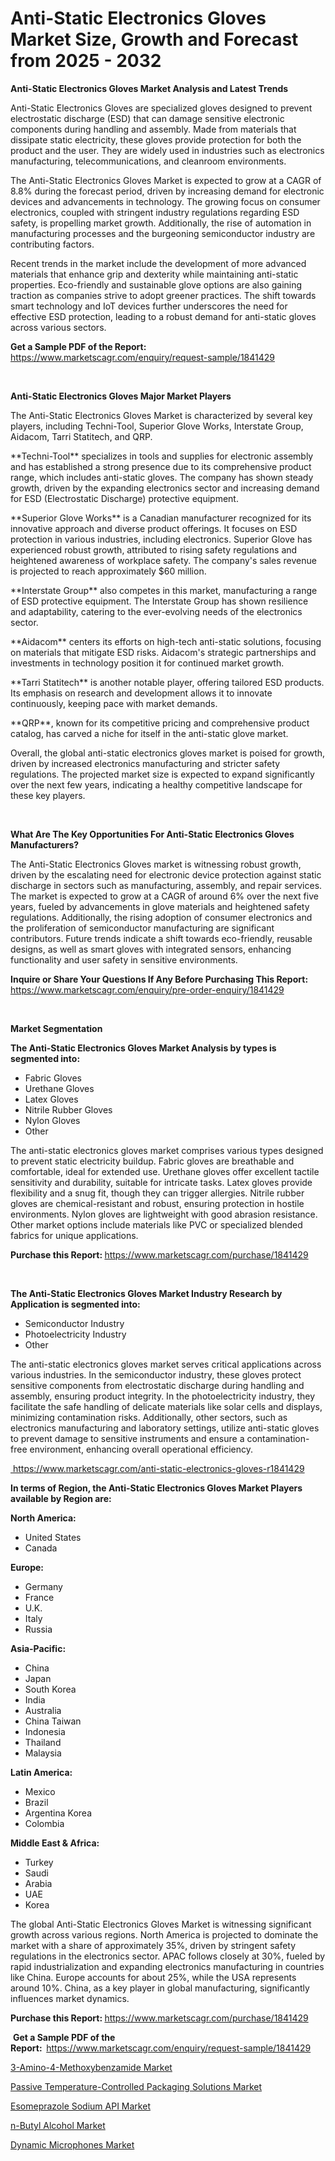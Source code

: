 <p><h1>Anti-Static Electronics Gloves Market Size, Growth and Forecast from 2025 - 2032</h1></p><p><strong>Anti-Static Electronics Gloves Market Analysis and Latest Trends</strong></p>
<p><p>Anti-Static Electronics Gloves are specialized gloves designed to prevent electrostatic discharge (ESD) that can damage sensitive electronic components during handling and assembly. Made from materials that dissipate static electricity, these gloves provide protection for both the product and the user. They are widely used in industries such as electronics manufacturing, telecommunications, and cleanroom environments.</p><p>The Anti-Static Electronics Gloves Market is expected to grow at a CAGR of 8.8% during the forecast period, driven by increasing demand for electronic devices and advancements in technology. The growing focus on consumer electronics, coupled with stringent industry regulations regarding ESD safety, is propelling market growth. Additionally, the rise of automation in manufacturing processes and the burgeoning semiconductor industry are contributing factors.</p><p>Recent trends in the market include the development of more advanced materials that enhance grip and dexterity while maintaining anti-static properties. Eco-friendly and sustainable glove options are also gaining traction as companies strive to adopt greener practices. The shift towards smart technology and IoT devices further underscores the need for effective ESD protection, leading to a robust demand for anti-static gloves across various sectors.</p></p>
<p><strong>Get a Sample PDF of the Report:&nbsp;</strong> <a href="https://www.marketscagr.com/enquiry/request-sample/1841429?utm_campaign=2012&utm_medium=2&utm_source=Github&utm_content=ia&utm_term=28022025&utm_id=anti-static-electronics-gloves">https://www.marketscagr.com/enquiry/request-sample/1841429</a></p>
<p>&nbsp;</p>
<p><strong>Anti-Static Electronics Gloves Major Market Players</strong></p>
<p><p>The Anti-Static Electronics Gloves Market is characterized by several key players, including Techni-Tool, Superior Glove Works, Interstate Group, Aidacom, Tarri Statitech, and QRP. </p><p>**Techni-Tool** specializes in tools and supplies for electronic assembly and has established a strong presence due to its comprehensive product range, which includes anti-static gloves. The company has shown steady growth, driven by the expanding electronics sector and increasing demand for ESD (Electrostatic Discharge) protective equipment.</p><p>**Superior Glove Works** is a Canadian manufacturer recognized for its innovative approach and diverse product offerings. It focuses on ESD protection in various industries, including electronics. Superior Glove has experienced robust growth, attributed to rising safety regulations and heightened awareness of workplace safety. The company's sales revenue is projected to reach approximately $60 million.</p><p>**Interstate Group** also competes in this market, manufacturing a range of ESD protective equipment. The Interstate Group has shown resilience and adaptability, catering to the ever-evolving needs of the electronics sector.</p><p>**Aidacom** centers its efforts on high-tech anti-static solutions, focusing on materials that mitigate ESD risks. Aidacom's strategic partnerships and investments in technology position it for continued market growth.</p><p>**Tarri Statitech** is another notable player, offering tailored ESD products. Its emphasis on research and development allows it to innovate continuously, keeping pace with market demands.</p><p>**QRP**, known for its competitive pricing and comprehensive product catalog, has carved a niche for itself in the anti-static glove market. </p><p>Overall, the global anti-static electronics gloves market is poised for growth, driven by increased electronics manufacturing and stricter safety regulations. The projected market size is expected to expand significantly over the next few years, indicating a healthy competitive landscape for these key players.</p></p>
<p>&nbsp;</p>
<p><strong>What Are The Key Opportunities For Anti-Static Electronics Gloves Manufacturers?</strong></p>
<p><p>The Anti-Static Electronics Gloves market is witnessing robust growth, driven by the escalating need for electronic device protection against static discharge in sectors such as manufacturing, assembly, and repair services. The market is expected to grow at a CAGR of around 6% over the next five years, fueled by advancements in glove materials and heightened safety regulations. Additionally, the rising adoption of consumer electronics and the proliferation of semiconductor manufacturing are significant contributors. Future trends indicate a shift towards eco-friendly, reusable designs, as well as smart gloves with integrated sensors, enhancing functionality and user safety in sensitive environments.</p></p>
<p><strong>Inquire or Share Your Questions If Any Before Purchasing This Report:</strong> <a href="https://www.marketscagr.com/enquiry/pre-order-enquiry/1841429?utm_campaign=2012&utm_medium=2&utm_source=Github&utm_content=ia&utm_term=28022025&utm_id=anti-static-electronics-gloves">https://www.marketscagr.com/enquiry/pre-order-enquiry/1841429</a></p>
<p>&nbsp;</p>
<p><strong>Market Segmentation</strong></p>
<p><strong>The Anti-Static Electronics Gloves Market Analysis by types is segmented into:</strong></p>
<p><ul><li>Fabric Gloves</li><li>Urethane Gloves</li><li>Latex Gloves</li><li>Nitrile Rubber Gloves</li><li>Nylon Gloves</li><li>Other</li></ul></p>
<p><p>The anti-static electronics gloves market comprises various types designed to prevent static electricity buildup. Fabric gloves are breathable and comfortable, ideal for extended use. Urethane gloves offer excellent tactile sensitivity and durability, suitable for intricate tasks. Latex gloves provide flexibility and a snug fit, though they can trigger allergies. Nitrile rubber gloves are chemical-resistant and robust, ensuring protection in hostile environments. Nylon gloves are lightweight with good abrasion resistance. Other market options include materials like PVC or specialized blended fabrics for unique applications.</p></p>
<p><strong>Purchase this Report:&nbsp;</strong><a href="https://www.marketscagr.com/purchase/1841429?utm_campaign=2012&utm_medium=2&utm_source=Github&utm_content=ia&utm_term=28022025&utm_id=anti-static-electronics-gloves">https://www.marketscagr.com/purchase/1841429</a></p>
<p>&nbsp;</p>
<p><strong>The Anti-Static Electronics Gloves Market Industry Research by Application is segmented into:</strong></p>
<p><ul><li>Semiconductor Industry</li><li>Photoelectricity Industry</li><li>Other</li></ul></p>
<p><p>The anti-static electronics gloves market serves critical applications across various industries. In the semiconductor industry, these gloves protect sensitive components from electrostatic discharge during handling and assembly, ensuring product integrity. In the photoelectricity industry, they facilitate the safe handling of delicate materials like solar cells and displays, minimizing contamination risks. Additionally, other sectors, such as electronics manufacturing and laboratory settings, utilize anti-static gloves to prevent damage to sensitive instruments and ensure a contamination-free environment, enhancing overall operational efficiency.</p></p>
<p><a href="https://www.marketscagr.com/anti-static-electronics-gloves-r1841429?utm_campaign=2012&utm_medium=2&utm_source=Github&utm_content=ia&utm_term=28022025&utm_id=anti-static-electronics-gloves">&nbsp;https://www.marketscagr.com/anti-static-electronics-gloves-r1841429</a></p>
<p><strong>In terms of Region, the Anti-Static Electronics Gloves Market Players available by Region are:</strong></p>
<p>
    <p> <strong> North America: </strong>
        <ul>
            <li>United States</li>
            <li>Canada</li>
        </ul>
        </p> 
    <p> <strong> Europe: </strong>
        <ul>
            <li>Germany</li>
            <li>France</li>
            <li>U.K.</li>
            <li>Italy</li>
            <li>Russia</li>
        </ul>
        </p> 
    <p> <strong> Asia-Pacific: </strong>
        <ul>
            <li>China</li>
            <li>Japan</li>
            <li>South Korea</li>
            <li>India</li>
            <li>Australia</li>
            <li>China Taiwan</li>
            <li>Indonesia</li>
            <li>Thailand</li>
            <li>Malaysia</li>
        </ul>
        </p> 
    <p> <strong> Latin America: </strong>
        <ul>
            <li>Mexico</li>
            <li>Brazil</li>
            <li>Argentina Korea</li>
            <li>Colombia</li>
        </ul>
        </p> 
    <p> <strong> Middle East & Africa: </strong>
        <ul>
            <li>Turkey</li>
            <li>Saudi</li>
            <li>Arabia</li>
            <li>UAE</li>
            <li>Korea</li>
        </ul>
    </p>
    </p>
<p><p>The global Anti-Static Electronics Gloves Market is witnessing significant growth across various regions. North America is projected to dominate the market with a share of approximately 35%, driven by stringent safety regulations in the electronics sector. APAC follows closely at 30%, fueled by rapid industrialization and expanding electronics manufacturing in countries like China. Europe accounts for about 25%, while the USA represents around 10%. China, as a key player in global manufacturing, significantly influences market dynamics.</p></p>
<p><strong>Purchase this Report: </strong><a href="https://www.marketscagr.com/purchase/1841429?utm_campaign=2012&utm_medium=2&utm_source=Github&utm_content=ia&utm_term=28022025&utm_id=anti-static-electronics-gloves">https://www.marketscagr.com/purchase/1841429</a></p>
<p>&nbsp;<strong>Get a Sample PDF of the Report:&nbsp;&nbsp;</strong><a href="https://www.marketscagr.com/enquiry/request-sample/1841429?utm_campaign=2012&utm_medium=2&utm_source=Github&utm_content=ia&utm_term=28022025&utm_id=anti-static-electronics-gloves">https://www.marketscagr.com/enquiry/request-sample/1841429</a></p>
<p><strong></strong></p>
<p><p><a href="https://github.com/boitafbg/Market-Research-Report-List-1/blob/main/3-amino-4-methoxybenzamide-market.md?utm_campaign=2012&utm_medium=2&utm_source=Github&utm_content=ia&utm_term=28022025&utm_id=anti-static-electronics-gloves">3-Amino-4-Methoxybenzamide Market</a></p><p><a href="https://github.com/yazminwollma30/Market-Research-Report-List-1/blob/main/passive-temperature-controlled-packaging-solutions-market.md?utm_campaign=2012&utm_medium=2&utm_source=Github&utm_content=ia&utm_term=28022025&utm_id=anti-static-electronics-gloves">Passive Temperature-Controlled Packaging Solutions Market</a></p><p><a href="https://github.com/curinbucan9/Market-Research-Report-List-1/blob/main/esomeprazole-sodium-api-market.md?utm_campaign=2012&utm_medium=2&utm_source=Github&utm_content=ia&utm_term=28022025&utm_id=anti-static-electronics-gloves">Esomeprazole Sodium API Market</a></p><p><a href="https://github.com/klindsey95/Market-Research-Report-List-1/blob/main/n-butyl-alcohol-market.md?utm_campaign=2012&utm_medium=2&utm_source=Github&utm_content=ia&utm_term=28022025&utm_id=anti-static-electronics-gloves">n-Butyl Alcohol Market</a></p><p><a href="https://github.com/qetelosooya/Market-Research-Report-List-1/blob/main/dynamic-microphones-market.md?utm_campaign=2012&utm_medium=2&utm_source=Github&utm_content=ia&utm_term=28022025&utm_id=anti-static-electronics-gloves">Dynamic Microphones Market</a></p></p>
